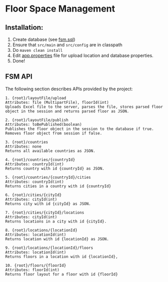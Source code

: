 # Floor Space Management

## Installation:
1. Create database (see [fsm.sql](https://github.com/AmeyKamat/FSM/blob/master/fsm.sql))
2. Ensure that `src/main` and `src/config` are in classpath
3. Do `maven clean install`
4. Edit [app.properties](https://github.com/AmeyKamat/FSM/blob/master/config/app.properties) file for upload location and database properties. 
6. Done!

## FSM API
The following section describes APIs provided by the project:

```
1. {root}/layoutFile/upload
Attributes: file (MultipartFile), floorId(int)  
Uploads Excel file to the server, parses the file, stores parsed floor object in the session and returns parsed floor as JSON.

2. {root}/layoutFile/publish
Attributes: toBePublished(boolean)
Publishes the floor object in the session to the database if true. Removes floor object from session if false.

3. {root}/countries
Attributes: none
Returns all available countries as JSON.

4. {root}/countries/{countryId}
Attributes: countryId(int)
Returns country with id {countryId} as JSON.

5. {root}/countries/{countryId}/cities
Attributes: countryId(int)
Returns cities in a country with id {countryId}

6. {root}/cities/{cityId}
Attributes: cityId(int)
Returns city with id {cityId} as JSON.

7. {root}/cities/{cityId}/locations
Attributes: cityId(int)
Returns locations in a city with id {cityId}.

8. {root}/locations/{locationId}
Attributes: locationId(int)
Returns location with id {locationId} as JSON.

9. {root}/locations/{locationId}/floors
Attributes: locationId(int)
Returns floors in a location with id {locationId},

10. {root}/floors/{floorId}
Attributes: floorId(int)
Returns floor layout for a floor with id {floorId}

```
